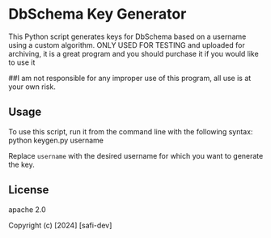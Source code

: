 # DbSchema Key Generator

This Python script generates keys for DbSchema based on a username using a custom algorithm. ONLY USED FOR TESTING and uploaded for archiving, it is a great program and you should purchase it if you would like to use it 

##I am not responsible for any improper use of this program, all use is at your own risk.

## Usage

To use this script, run it from the command line with the following syntax: python keygen.py username


Replace `username` with the desired username for which you want to generate the key.

## License
apache 2.0 

Copyright (c) [2024] [safi-dev]
